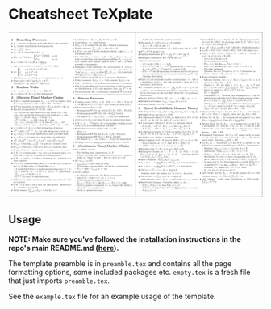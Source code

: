 # Cheatsheet TeXplate

![Cheatsheet Template 1](../assets/cheatsheet-1.png)

## Usage

**NOTE: Make sure you've followed the installation instructions in the repo's main README.md ([here](../README.md)).**

The template preamble is in `preamble.tex` and contains all the page formatting options, some included packages etc. `empty.tex` is a fresh file that just imports `preamble.tex`.

See the `example.tex` file for an example usage of the template.

